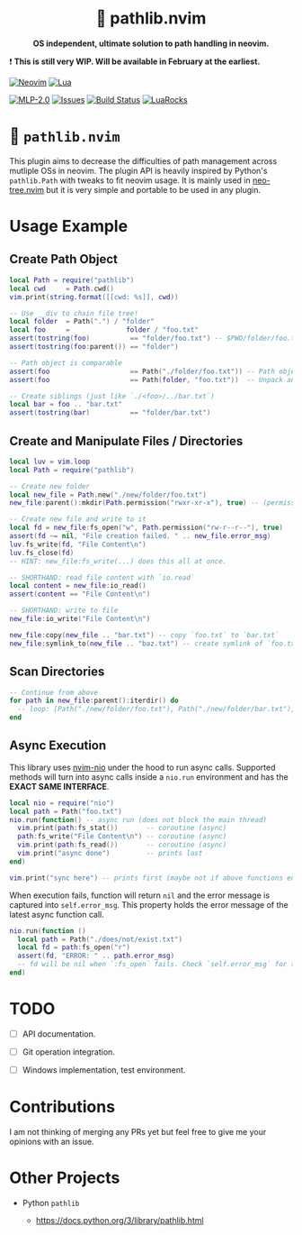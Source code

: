 <div align="center">
  <h1>🐍 pathlib.nvim</h1>
  <p>
    <strong>
      OS independent, ultimate solution to path handling in neovim.
    </strong>
  </p>
</div>

❗ **This is still very WIP. Will be available in February at the
earliest.**

[![Neovim](https://img.shields.io/badge/NeoVim-%2357A143.svg?&style=for-the-badge&logo=neovim&logoColor=white)](https://neovim.io/)
[![Lua](https://img.shields.io/badge/lua-%232C2D72.svg?style=for-the-badge&logo=lua&logoColor=white)](https://www.lua.org/)

[![MLP-2.0](https://img.shields.io/github/license/pysan3/pathlib.nvim.svg?style=for-the-badge)](https://github.com/pysan3/pathlib.nvim/blob/master/LICENSE)
[![Issues](https://img.shields.io/github/issues/pysan3/pathlib.nvim.svg?style=for-the-badge)](https://github.com/pysan3/pathlib.nvim/issues)
[![Build
Status](https://img.shields.io/github/actions/workflow/status/pysan3/pathlib.nvim/lua_ls-typecheck.yml?style=for-the-badge)](https://github.com/pysan3/pathlib.nvim/actions/workflows/lua_ls-typecheck.yml)
[![LuaRocks](https://img.shields.io/luarocks/v/pysan3/pathlib.nvim?logo=lua&color=purple&style=for-the-badge)](https://luarocks.org/modules/pysan3/pathlib.nvim)

# 🐍 `pathlib.nvim`

This plugin aims to decrease the difficulties of path management across
mutliple OSs in neovim. The plugin API is heavily inspired by Python's
`pathlib.Path` with tweaks to fit neovim usage. It is mainly used in
[neo-tree.nvim](https://github.com/nvim-neo-tree/neo-tree.nvim) but it
is very simple and portable to be used in any plugin.

# Usage Example

## Create Path Object

``` lua
local Path = require("pathlib")
local cwd     = Path.cwd()
vim.print(string.format([[cwd: %s]], cwd))

-- Use __div to chain file tree!
local folder  = Path(".") / "folder"
local foo     =              folder / "foo.txt"
assert(tostring(foo)          == "folder/foo.txt") -- $PWD/folder/foo.txt
assert(tostring(foo:parent()) == "folder")

-- Path object is comparable
assert(foo                    == Path("./folder/foo.txt")) -- Path object can be created with arguments
assert(foo                    == Path(folder, "foo.txt"))  -- Unpack any of them if you want!

-- Create siblings (just like `./<foo>/../bar.txt`)
local bar = foo .. "bar.txt"
assert(tostring(bar)          == "folder/bar.txt")
```

## Create and Manipulate Files / Directories

``` lua
local luv = vim.loop
local Path = require("pathlib")

-- Create new folder
local new_file = Path.new("./new/folder/foo.txt")
new_file:parent():mkdir(Path.permission("rwxr-xr-x"), true) -- (permission, recursive)

-- Create new file and write to it
local fd = new_file:fs_open("w", Path.permission("rw-r--r--"), true)
assert(fd ~= nil, "File creation failed. " .. new_file.error_msg)
luv.fs_write(fd, "File Content\n")
luv.fs_close(fd)
-- HINT: new_file:fs_write(...) does this all at once.

-- SHORTHAND: read file content with `io.read`
local content = new_file:io_read()
assert(content == "File Content\n")

-- SHORTHAND: write to file
new_file:io_write("File Content\n")

new_file:copy(new_file .. "bar.txt") -- copy `foo.txt` to `bar.txt`
new_file:symlink_to(new_file .. "baz.txt") -- create symlink of `foo.txt` named `baz.txt`
```

## Scan Directories

``` lua
-- Continue from above
for path in new_file:parent():iterdir() do
  -- loop: [Path("./new/folder/foo.txt"), Path("./new/folder/bar.txt"), Path("./new/folder/baz.txt")]
end
```

## Async Execution

This library uses [nvim-nio](https://github.com/nvim-neotest/nvim-nio)
under the hood to run async calls. Supported methods will turn into
async calls inside a `nio.run` environment and has the **EXACT SAME
INTERFACE**.

``` lua
local nio = require("nio")
local path = Path("foo.txt")
nio.run(function() -- async run (does not block the main thread)
  vim.print(path:fs_stat())       -- coroutine (async)
  path:fs_write("File Content\n") -- coroutine (async)
  vim.print(path:fs_read())       -- coroutine (async)
  vim.print("async done")         -- prints last
end)

vim.print("sync here") -- prints first (maybe not if above functions end very fast)
```

When execution fails, function will return `nil` and the error message
is captured into `self.error_msg`. This property holds the error message
of the latest async function call.

``` lua
nio.run(function ()
  local path = Path("./does/not/exist.txt")
  local fd = path:fs_open("r")
  assert(fd, "ERROR: " .. path.error_msg)
  -- fd will be nil when `:fs_open` fails. Check `self.error_msg` for the error message.
end)
```

# TODO

- [ ] API documentation.

- [ ] Git operation integration.

- [ ] Windows implementation, test environment.

# Contributions

I am not thinking of merging any PRs yet but feel free to give me your
opinions with an issue.

# Other Projects

- Python `pathlib`

  - <https://docs.python.org/3/library/pathlib.html>

